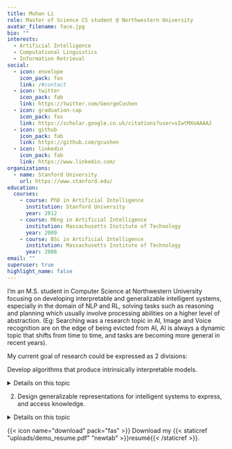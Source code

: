 ```yaml
---
title: Muhan Li
role: Master of Science CS student @ Northwestern University
avatar_filename: face.jpg
bio: ""
interests:
  - Artificial Intelligence
  - Computational Linguistics
  - Information Retrieval
social:
  - icon: envelope
    icon_pack: fas
    link: /#contact
  - icon: twitter
    icon_pack: fab
    link: https://twitter.com/GeorgeCushen
  - icon: graduation-cap
    icon_pack: fas
    link: https://scholar.google.co.uk/citations?user=sIwtMXoAAAAJ
  - icon: github
    icon_pack: fab
    link: https://github.com/gcushen
  - icon: linkedin
    icon_pack: fab
    link: https://www.linkedin.com/
organizations:
  - name: Stanford University
    url: https://www.stanford.edu/
education:
  courses:
    - course: PhD in Artificial Intelligence
      institution: Stanford University
      year: 2012
    - course: MEng in Artificial Intelligence
      institution: Massachusetts Institute of Technology
      year: 2009
    - course: BSc in Artificial Intelligence
      institution: Massachusetts Institute of Technology
      year: 2008
email: ""
superuser: true
highlight_name: false
---
```

I’m an M.S. student in Computer Science at Northwestern University focusing on developing interpretable and generalizable intelligent systems, especially in the domain of NLP and RL, solving tasks such as reasoning and planning which usually involve processing abilities on a higher level of abstraction. (Eg: Searching was a research topic in AI, Image and Voice recognition are on the edge of being evicted from AI, AI is always a dynamic topic that shifts from time to time, and tasks are becoming more general in recent years).

My current goal of research could be expressed as 2 divisions: 

Develop algorithms that produce intrinsically interpretable models. 

<details>
<summary>Details on this topic</summary>

There exist many ways to improve the interpretability of intelligent algorithms, which are outlined clearly in this paper. Intrinsically interpretable models are one of them that could possibly help humans learn structured knowledge in the process of interpretation. Methods used in this area include imposing sparsity constraints such as limiting related representations \[1] and using simpler surrogate models \[2] \[3] \[4] \[5], or using causality relations \[6], and hierarchical learning \[7] \[8].

</details>

2. Design generalizable representations for intelligent systems to express, and access knowledge.

<details>
<summary>Details on this topic</summary>

While current deep neural models perform incredibly well on raw features, they lack generalizability when dealing with inputs from different modalities. This survey provides an overview of joint and coordinated representations used to cope with the problem, but there exists a vast amount of structured knowledge sources, such as knowledge bases, relational/non-relational databases, apart from popular datasets. Incorporating these more complex forms of knowledge requires specially engineered methods \[9] \[10].
</details>

{{< icon name="download" pack="fas" >}} Download my {{< staticref "uploads/demo_resume.pdf" "newtab" >}}resumé{{< /staticref >}}.